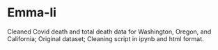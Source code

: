 # Emma-li
Cleaned Covid death and total death data for Washington, Oregon, and California; Original dataset; Cleaning script in ipynb and html format.
